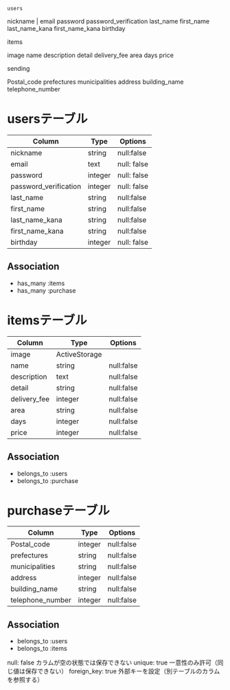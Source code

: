
    users

nickname |
email
password
password_verification
last_name
first_name
last_name_kana
first_name_kana
birthday


  items

image
name
description
detail
delivery_fee
area
days
price


  sending

  Postal_code
  prefectures
  municipalities
  address
  building_name
  telephone_number

# usersテーブル

|Column|Type|Options|
|------|----|-------|
|nickname|string|null:false|
|email|text|null: false|
|password|integer|null: false|
|password_verification|integer|null: false|
|last_name|string|null:false|
|first_name|string|null:false|
|last_name_kana|string|null:false|
|first_name_kana|string|null:false|
|birthday|integer|null: false|

## Association
- has_many :items
- has_many :purchase

# itemsテーブル

|Column|Type|Options|
|------|----|-------|
|image|ActiveStorage||
|name|string|null:false|
|description|text|null:false|
|detail|string|null:false|
|delivery_fee|integer|null:false|
|area|string|null:false|
|days|integer|null:false|
|price|integer|null:false|

## Association
- belongs_to :users
- belongs_to :purchase

# purchaseテーブル

|Column|Type|Options|
|------|----|-------|
|Postal_code|integer|null:false
|prefectures|string|null:false
|municipalities|string|null:false
|address|integer|null:false
|building_name|string|null:false
|telephone_number|integer|null:false



## Association
- belongs_to :users
- belongs_to :items


null: false	カラムが空の状態では保存できない
unique: true	一意性のみ許可（同じ値は保存できない）
foreign_key: true	外部キーを設定（別テーブルのカラムを参照する）